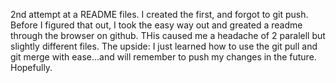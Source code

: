 2nd attempt at a README files. I created the first, and forgot to git push. Before I figured that out, I took the easy way out and greated a readme through the browser on github. THis caused me a headache of 2 paralell but slightly different files. The upside: I just learned how to use the git pull and git merge with ease...and will remember to push my changes in the future. Hopefully.